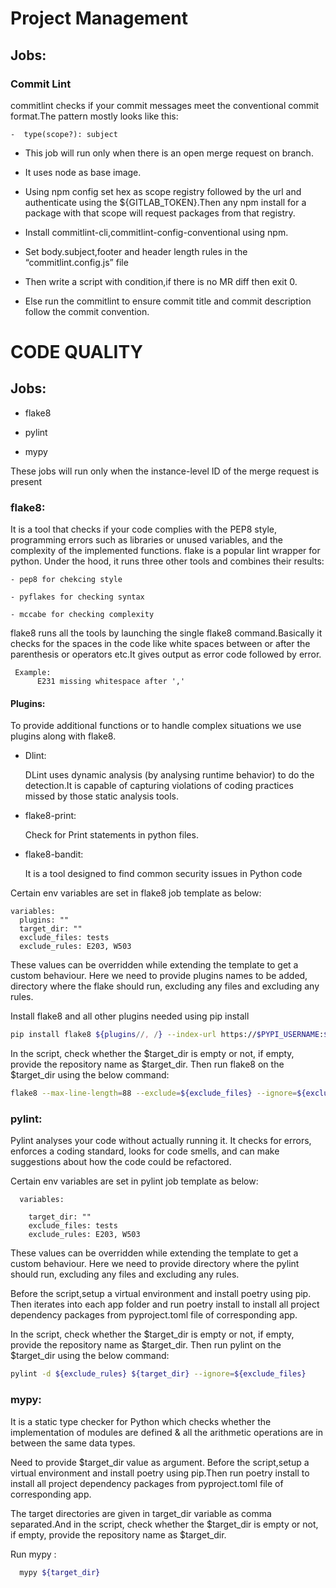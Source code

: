 # Project Management 

## Jobs: 

### Commit Lint 


 commitlint checks if your commit messages meet the conventional commit format.The pattern mostly looks like this: 

    -  type(scope?): subject 

 - This job will run only when there is an open merge request on branch. 

 - It uses node as base image. 

 - Using npm config set  hex as scope  registry followed by the url and authenticate using the ${GITLAB_TOKEN}.Then any npm install for a        package with that scope will request packages from that registry. 

 - Install commitlint-cli,commitlint-config-conventional using npm. 

 - Set  body.subject,footer and header length rules in the “commitlint.config.js”  file 

 - Then write a script with condition,if there is no MR diff then exit 0. 

 -  Else run the  commitlint to ensure commit title and commit description follow the commit convention. 

 
 

# CODE QUALITY 

## Jobs: 

 - flake8 

 - pylint 

 - mypy 

 These jobs will run only when the instance-level ID of the merge request  is present 

### flake8: 

  It is a tool that checks if your code complies with the PEP8 style, programming errors such as libraries or unused variables, and the     complexity of the implemented functions. flake is a popular lint wrapper for python. Under the hood, it runs three other tools and combines their results: 

    - pep8 for chekcing style 

    - pyflakes for checking syntax 

    - mccabe for checking complexity 

flake8 runs all the tools by launching the single flake8 command.Basically it checks for the spaces in the code like white spaces between or after the parenthesis or operators etc.It  gives output as error code followed by error.

     Example:        
          E231 missing whitespace after ',' 

#### Plugins:  

To provide additional functions or to handle complex situations we use plugins along with flake8.  

 

- Dlint: 

  DLint uses dynamic analysis (by analysing runtime behavior) to do the detection.It is capable of capturing violations of coding practices missed by those static analysis tools. 

- flake8-print: 

  Check for Print statements in python files. 

- flake8-bandit: 

  It is a tool designed to find common security issues in Python code 

Certain env variables are set in flake8 job template as below: 

    variables: 
      plugins: "" 
      target_dir: "" 
      exclude_files: tests 
      exclude_rules: E203, W503 

 
These values can be overridden while extending the template to get a custom behaviour. Here we need to provide plugins names to be added, directory where the flake should run, excluding any files and excluding any rules.


Install flake8 and all other plugins needed using pip install

  ``` sh 
  pip install flake8 ${plugins//, /} --index-url https://$PYPI_USERNAME:$GITLAB_PYPI_TOKEN@${CI_SERVER_HOST}/api/v4/projects/164/packages/pypi/simple 
```

In the script, check whether the $target_dir is empty or not, if empty, provide the repository name as $target_dir. Then run flake8 on the $target_dir using the below command:

 
```sh
flake8 --max-line-length=88 --exclude=${exclude_files} --ignore=${exclude_rules} ${target_dir} 
 ```

### pylint: 

  Pylint analyses your code without actually running it. It checks for errors, enforces a coding standard, looks for code smells, and can make suggestions about how the code could be refactored. 


  Certain env variables are set in pylint job template as below: 

      variables: 

        target_dir: "" 
        exclude_files: tests 
        exclude_rules: E203, W503 

These values can be overridden while extending the template to get a custom behaviour. Here we need to provide directory where the pylint should run, excluding any files and excluding any rules.


 
Before the script,setup a virtual environment and  install poetry using pip. Then iterates into each app folder and run poetry install to install all project dependency packages from pyproject.toml file of corresponding app.

In the script, check whether the $target_dir is empty or not, if empty, provide the repository name as $target_dir. Then run pylint on the $target_dir using the below command:

```sh
pylint -d ${exclude_rules} ${target_dir} --ignore=${exclude_files} 
```
 
### mypy:  

  It is a static type checker for Python which checks whether the implementation of modules are defined & all the arithmetic operations are in between the same data types.

 
Need to provide  $target_dir  value  as argument. Before the script,setup a virtual environment and  install poetry  using pip.Then run poetry install to install all project dependency packages from pyproject.toml file of corresponding app.

The target directories are given in target_dir variable as comma separated.And in the script, check whether the $target_dir is empty or not, if empty, provide the repository name as $target_dir.


Run mypy : 
```sh
  mypy ${target_dir} 
```
 

 

 

 
